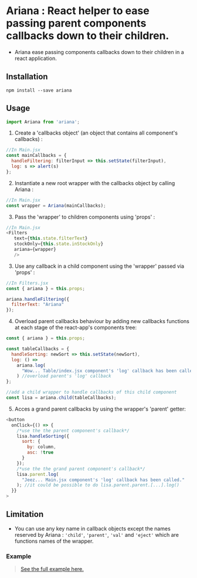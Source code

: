 # Ariana : React helper to ease passing parent components callbacks down to their children.

* Ariana ease passing components callbacks down to their children in a react application.

## Installation

`npm install --save ariana`

## Usage

```JavaScript
import Ariana from 'ariana';
```

1. Create a 'callbacks object' (an object that contains all component's callbacks) : 

```JavaScript
//In Main.jsx
const mainCallbacks = {
  handleFiltering: filterInput => this.setState(filterInput),
  log: s => alert(s)
};
```

2. Instantiate a new root wrapper with the callbacks object by calling Ariana :

```JavaScript
//In Main.jsx
const wrapper = Ariana(mainCallbacks);
```

3. Pass the 'wrapper' to children components using 'props' :

```JavaScript
//In Main.jsx
<Filters
   text={this.state.filterText}
   stockOnly={this.state.inStockOnly}
   ariana={wrapper}
   />
```

3. Use any callback in a child component using the 'wrapper' passed via 'props' :

```JavaScript
//In Filters.jsx
const { ariana } = this.props;

ariana.handleFiltering({
  filterText: "Ariana"
});
```

4. Overload parent callbacks behaviour by adding new callbacks functions at each stage of the react-app's components tree:

```JavaScript
const { ariana } = this.props;

const tableCallbacks = {
  handleSorting: newSort => this.setState(newSort),
  log: () =>
    ariana.log(
      "Wow... Table/index.jsx component's 'log' callback has been called."
    ) //overload parent's 'log' callback
};

//add a child wrapper to handle callbacks of this child component
const lisa = ariana.child(tableCallbacks);
```

5. Acces a grand parent callbacks by using the wrapper's 'parent' getter:

```JavaScript
<button
  onClick={() => {
    /*use the the parent component's callback*/
    lisa.handleSorting({
      sort: {
        by: column,
        asc: !true
      }
    });
    /*use the the grand parent component's callback*/
    lisa.parent.log(
      "Jeez... Main.jsx component's 'log' callback has been called."
    ); //it could be possible to do lisa.parent.parent.[...].log()
  }}
>
```

## Limitation

* You can use any key name in callback objects except the names reserved by Ariana : `'child'`, `'parent'`, `'val'` and `'eject'` which are functions names of the wrapper.

### Example

> [See the full example here.](https://github.com/tutanck/Ariana/tree/master/example)
